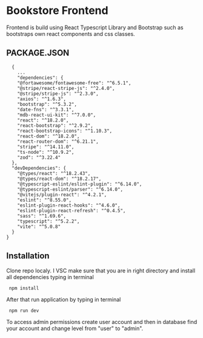 # Bookstore Frontend

Frontend is build using React Typescript Library and Bootstrap such as bootstraps own react components and css classes.

## PACKAGE.JSON
  ```
    {
      ...
      "dependencies": {
      "@fortawesome/fontawesome-free": "^6.5.1",
      "@stripe/react-stripe-js": "^2.4.0",
      "@stripe/stripe-js": "^2.3.0",
      "axios": "^1.6.3",
      "bootstrap": "^5.3.2",
      "date-fns": "^3.3.1",
      "mdb-react-ui-kit": "^7.0.0",
      "react": "^18.2.0",
      "react-bootstrap": "^2.9.2",
      "react-bootstrap-icons": "^1.10.3",
      "react-dom": "^18.2.0",
      "react-router-dom": "^6.21.1",
      "stripe": "^14.11.0",
      "ts-node": "^10.9.2",
      "zod": "^3.22.4"
    },
    "devDependencies": {
      "@types/react": "^18.2.43",
      "@types/react-dom": "^18.2.17",
      "@typescript-eslint/eslint-plugin": "^6.14.0",
      "@typescript-eslint/parser": "^6.14.0",
      "@vitejs/plugin-react": "^4.2.1",
      "eslint": "^8.55.0",
      "eslint-plugin-react-hooks": "^4.6.0",
      "eslint-plugin-react-refresh": "^0.4.5",
      "sass": "^1.69.6",
      "typescript": "^5.2.2",
      "vite": "^5.0.8"
    }
}
  ```

 ## Installation
 Clone repo localy. I VSC make sure that you are in right directory and install all dependencies typing in terminal
 ```
  npm install
 ```
After that run application by typing in terminal
 ```
  npm run dev
 ```
To access admin permissions create user account and then in database find your account and change level from "user" to "admin".
